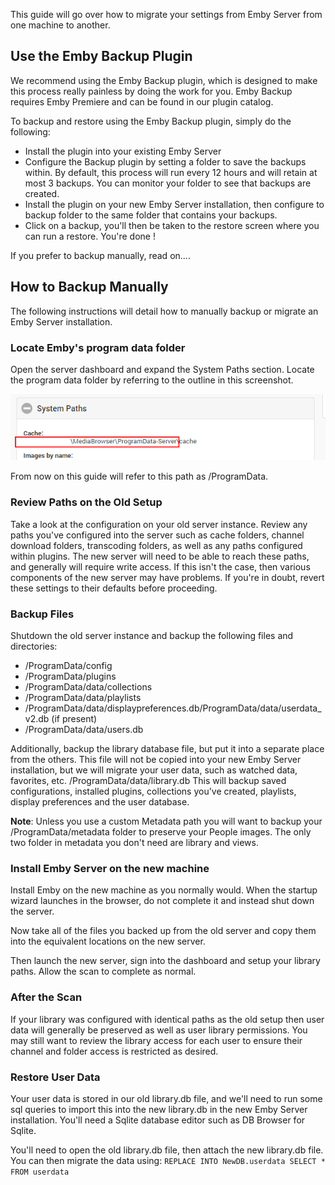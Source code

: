 This guide will go over how to migrate your settings from Emby Server from one machine to another.

## Use the Emby Backup Plugin

We recommend using the Emby Backup plugin, which is designed to make this process really painless by doing the work for you. Emby Backup requires Emby Premiere and can be found in our plugin catalog.

To backup and restore using the Emby Backup plugin, simply do the following:
* Install the plugin into your existing Emby Server
* Configure the Backup plugin by setting a folder to save the backups within.
By default, this process will run every 12 hours and will retain at most 3 backups. You can monitor your folder to see that backups are created.
* Install the plugin on your new Emby Server installation, then configure to backup folder to the same folder that contains your backups.
* Click on a backup, you'll then be taken to the restore screen where you can run a restore.
You're done !

If you prefer to backup manually, read on....

## How to Backup Manually

The following instructions will detail how to manually backup or migrate an Emby Server installation.

### Locate Emby's program data folder

Open the server dashboard and expand the System Paths section. Locate the program data folder by referring to the outline in this screenshot.

![](images/server/programdatapath.png)

From now on this guide will refer to this path as /ProgramData.

### Review Paths on the Old Setup

Take a look at the configuration on your old server instance. Review any paths you've configured into the server such as cache folders, channel download folders, transcoding folders, as well as any paths configured within plugins. The new server will need to be able to reach these paths, and generally will require write access. If this isn't the case, then various components of the new server may have problems. If you're in doubt, revert these settings to their defaults before proceeding.


### Backup Files

Shutdown the old server instance and backup the following files and directories:
* /ProgramData/config
* /ProgramData/plugins
* /ProgramData/data/collections
* /ProgramData/data/playlists
* /ProgramData/data/displaypreferences.db/ProgramData/data/userdata_v2.db (if present)
* /ProgramData/data/users.db

Additionally, backup the library database file, but put it into a separate place from the others. This file will not be copied into your new Emby Server installation, but we will migrate your user data, such as watched data, favorites, etc.
/ProgramData/data/library.db
This will backup saved configurations, installed plugins, collections you've created, playlists, display preferences and the user database.

**Note**:  Unless you use a custom Metadata path you will want to backup your /ProgramData/metadata folder to preserve your People images.  The only two folder in metadata you don't need are library and views.

### Install Emby Server on the new machine

Install Emby on the new machine as you normally would. When the startup wizard launches in the browser, do not complete it and instead shut down the server.

Now take all of the files you backed up from the old server and copy them into the equivalent locations on the new server.

Then launch the new server, sign into the dashboard and setup your library paths. Allow the scan to complete as normal.

### After the Scan

If your library was configured with identical paths as the old setup then user data will generally be preserved as well as user library permissions. You may still want to review the library access for each user to ensure their channel and folder access is restricted as desired.

### Restore User Data

Your user data is stored in our old library.db file, and we'll need to run some sql queries to import this into the new library.db in the new Emby Server installation. You'll need a Sqlite database editor such as DB Browser for Sqlite.

You'll need to open the old library.db file, then attach the new library.db file. You can then migrate the data using:
`REPLACE INTO NewDB.userdata SELECT * FROM userdata`